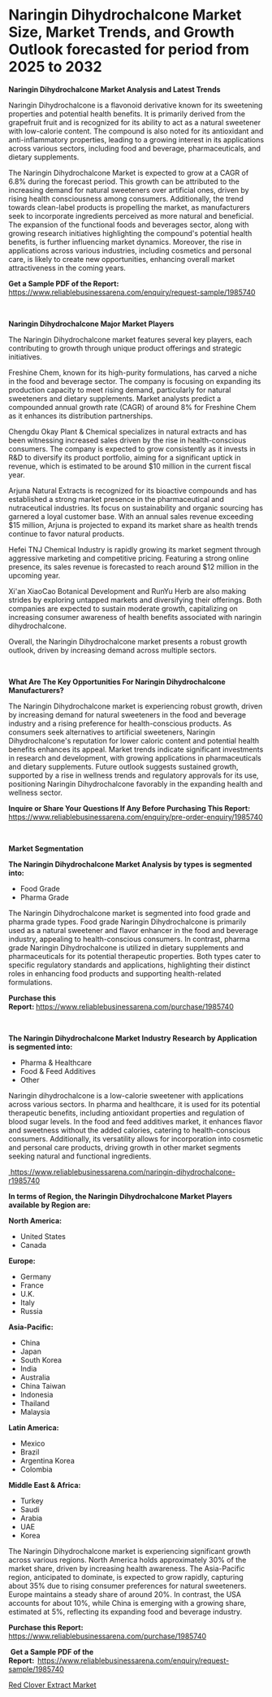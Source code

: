 <p><h1>Naringin Dihydrochalcone Market Size, Market Trends, and Growth Outlook forecasted for period from 2025 to 2032</h1></p><p><strong>Naringin Dihydrochalcone Market Analysis and Latest Trends</strong></p>
<p><p>Naringin Dihydrochalcone is a flavonoid derivative known for its sweetening properties and potential health benefits. It is primarily derived from the grapefruit fruit and is recognized for its ability to act as a natural sweetener with low-calorie content. The compound is also noted for its antioxidant and anti-inflammatory properties, leading to a growing interest in its applications across various sectors, including food and beverage, pharmaceuticals, and dietary supplements.</p><p>The Naringin Dihydrochalcone Market is expected to grow at a CAGR of 6.8% during the forecast period. This growth can be attributed to the increasing demand for natural sweeteners over artificial ones, driven by rising health consciousness among consumers. Additionally, the trend towards clean-label products is propelling the market, as manufacturers seek to incorporate ingredients perceived as more natural and beneficial. The expansion of the functional foods and beverages sector, along with growing research initiatives highlighting the compound's potential health benefits, is further influencing market dynamics. Moreover, the rise in applications across various industries, including cosmetics and personal care, is likely to create new opportunities, enhancing overall market attractiveness in the coming years.</p></p>
<p><strong>Get a Sample PDF of the Report:&nbsp;</strong> <a href="https://www.reliablebusinessarena.com/enquiry/request-sample/1985740?utm_campaign=3195&utm_medium=2&utm_source=Github&utm_content=ia&utm_term=01042025&utm_id=naringin-dihydrochalcone">https://www.reliablebusinessarena.com/enquiry/request-sample/1985740</a></p>
<p>&nbsp;</p>
<p><strong>Naringin Dihydrochalcone Major Market Players</strong></p>
<p><p>The Naringin Dihydrochalcone market features several key players, each contributing to growth through unique product offerings and strategic initiatives. </p><p>Freshine Chem, known for its high-purity formulations, has carved a niche in the food and beverage sector. The company is focusing on expanding its production capacity to meet rising demand, particularly for natural sweeteners and dietary supplements. Market analysts predict a compounded annual growth rate (CAGR) of around 8% for Freshine Chem as it enhances its distribution partnerships.</p><p>Chengdu Okay Plant & Chemical specializes in natural extracts and has been witnessing increased sales driven by the rise in health-conscious consumers. The company is expected to grow consistently as it invests in R&D to diversify its product portfolio, aiming for a significant uptick in revenue, which is estimated to be around $10 million in the current fiscal year.</p><p>Arjuna Natural Extracts is recognized for its bioactive compounds and has established a strong market presence in the pharmaceutical and nutraceutical industries. Its focus on sustainability and organic sourcing has garnered a loyal customer base. With an annual sales revenue exceeding $15 million, Arjuna is projected to expand its market share as health trends continue to favor natural products.</p><p>Hefei TNJ Chemical Industry is rapidly growing its market segment through aggressive marketing and competitive pricing. Featuring a strong online presence, its sales revenue is forecasted to reach around $12 million in the upcoming year.</p><p>Xi'an XiaoCao Botanical Development and RunYu Herb are also making strides by exploring untapped markets and diversifying their offerings. Both companies are expected to sustain moderate growth, capitalizing on increasing consumer awareness of health benefits associated with naringin dihydrochalcone. </p><p>Overall, the Naringin Dihydrochalcone market presents a robust growth outlook, driven by increasing demand across multiple sectors.</p></p>
<p>&nbsp;</p>
<p><strong>What Are The Key Opportunities For Naringin Dihydrochalcone Manufacturers?</strong></p>
<p><p>The Naringin Dihydrochalcone market is experiencing robust growth, driven by increasing demand for natural sweeteners in the food and beverage industry and a rising preference for health-conscious products. As consumers seek alternatives to artificial sweeteners, Naringin Dihydrochalcone's reputation for lower caloric content and potential health benefits enhances its appeal. Market trends indicate significant investments in research and development, with growing applications in pharmaceuticals and dietary supplements. Future outlook suggests sustained growth, supported by a rise in wellness trends and regulatory approvals for its use, positioning Naringin Dihydrochalcone favorably in the expanding health and wellness sector.</p></p>
<p><strong>Inquire or Share Your Questions If Any Before Purchasing This Report:</strong> <a href="https://www.reliablebusinessarena.com/enquiry/pre-order-enquiry/1985740?utm_campaign=3195&utm_medium=2&utm_source=Github&utm_content=ia&utm_term=01042025&utm_id=naringin-dihydrochalcone">https://www.reliablebusinessarena.com/enquiry/pre-order-enquiry/1985740</a></p>
<p>&nbsp;</p>
<p><strong>Market Segmentation</strong></p>
<p><strong>The Naringin Dihydrochalcone Market Analysis by types is segmented into:</strong></p>
<p><ul><li>Food Grade</li><li>Pharma Grade</li></ul></p>
<p><p>The Naringin Dihydrochalcone market is segmented into food grade and pharma grade types. Food grade Naringin Dihydrochalcone is primarily used as a natural sweetener and flavor enhancer in the food and beverage industry, appealing to health-conscious consumers. In contrast, pharma grade Naringin Dihydrochalcone is utilized in dietary supplements and pharmaceuticals for its potential therapeutic properties. Both types cater to specific regulatory standards and applications, highlighting their distinct roles in enhancing food products and supporting health-related formulations.</p></p>
<p><strong>Purchase this Report:&nbsp;</strong><a href="https://www.reliablebusinessarena.com/purchase/1985740?utm_campaign=3195&utm_medium=2&utm_source=Github&utm_content=ia&utm_term=01042025&utm_id=naringin-dihydrochalcone">https://www.reliablebusinessarena.com/purchase/1985740</a></p>
<p>&nbsp;</p>
<p><strong>The Naringin Dihydrochalcone Market Industry Research by Application is segmented into:</strong></p>
<p><ul><li>Pharma & Healthcare</li><li>Food & Feed Additives</li><li>Other</li></ul></p>
<p><p>Naringin dihydrochalcone is a low-calorie sweetener with applications across various sectors. In pharma and healthcare, it is used for its potential therapeutic benefits, including antioxidant properties and regulation of blood sugar levels. In the food and feed additives market, it enhances flavor and sweetness without the added calories, catering to health-conscious consumers. Additionally, its versatility allows for incorporation into cosmetic and personal care products, driving growth in other market segments seeking natural and functional ingredients.</p></p>
<p><a href="https://www.reliablebusinessarena.com/naringin-dihydrochalcone-r1985740?utm_campaign=3195&utm_medium=2&utm_source=Github&utm_content=ia&utm_term=01042025&utm_id=naringin-dihydrochalcone">&nbsp;https://www.reliablebusinessarena.com/naringin-dihydrochalcone-r1985740</a></p>
<p><strong>In terms of Region, the Naringin Dihydrochalcone Market Players available by Region are:</strong></p>
<p>
    <p> <strong> North America: </strong>
        <ul>
            <li>United States</li>
            <li>Canada</li>
        </ul>
        </p> 
    <p> <strong> Europe: </strong>
        <ul>
            <li>Germany</li>
            <li>France</li>
            <li>U.K.</li>
            <li>Italy</li>
            <li>Russia</li>
        </ul>
        </p> 
    <p> <strong> Asia-Pacific: </strong>
        <ul>
            <li>China</li>
            <li>Japan</li>
            <li>South Korea</li>
            <li>India</li>
            <li>Australia</li>
            <li>China Taiwan</li>
            <li>Indonesia</li>
            <li>Thailand</li>
            <li>Malaysia</li>
        </ul>
        </p> 
    <p> <strong> Latin America: </strong>
        <ul>
            <li>Mexico</li>
            <li>Brazil</li>
            <li>Argentina Korea</li>
            <li>Colombia</li>
        </ul>
        </p> 
    <p> <strong> Middle East & Africa: </strong>
        <ul>
            <li>Turkey</li>
            <li>Saudi</li>
            <li>Arabia</li>
            <li>UAE</li>
            <li>Korea</li>
        </ul>
    </p>
    </p>
<p><p>The Naringin Dihydrochalcone market is experiencing significant growth across various regions. North America holds approximately 30% of the market share, driven by increasing health awareness. The Asia-Pacific region, anticipated to dominate, is expected to grow rapidly, capturing about 35% due to rising consumer preferences for natural sweeteners. Europe maintains a steady share of around 20%. In contrast, the USA accounts for about 10%, while China is emerging with a growing share, estimated at 5%, reflecting its expanding food and beverage industry.</p></p>
<p><strong>Purchase this Report: </strong><a href="https://www.reliablebusinessarena.com/purchase/1985740?utm_campaign=3195&utm_medium=2&utm_source=Github&utm_content=ia&utm_term=01042025&utm_id=naringin-dihydrochalcone">https://www.reliablebusinessarena.com/purchase/1985740</a></p>
<p>&nbsp;<strong>Get a Sample PDF of the Report:&nbsp;&nbsp;</strong><a href="https://www.reliablebusinessarena.com/enquiry/request-sample/1985740?utm_campaign=3195&utm_medium=2&utm_source=Github&utm_content=ia&utm_term=01042025&utm_id=naringin-dihydrochalcone">https://www.reliablebusinessarena.com/enquiry/request-sample/1985740</a></p>
<p><strong></strong></p>
<p><p><a href="https://github.com/wakerizaak8g/Market-Research-Report-List-1/blob/main/red-clover-extract-market.md?utm_campaign=3195&utm_medium=2&utm_source=Github&utm_content=ia&utm_term=01042025&utm_id=naringin-dihydrochalcone">Red Clover Extract Market</a></p></p>